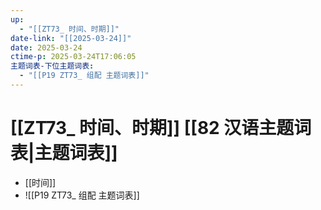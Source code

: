 ```yaml
---
up:
  - "[[ZT73_ 时间、时期]]"
date-link: "[[2025-03-24]]"
date: 2025-03-24
ctime-p: 2025-03-24T17:06:05
主题词表-下位主题词表:
  - "[[P19 ZT73_ 组配 主题词表]]"
---
```


# [[ZT73_ 时间、时期]] [[82 汉语主题词表|主题词表]]

- [[时间]]
- ![[P19 ZT73_ 组配 主题词表]]

